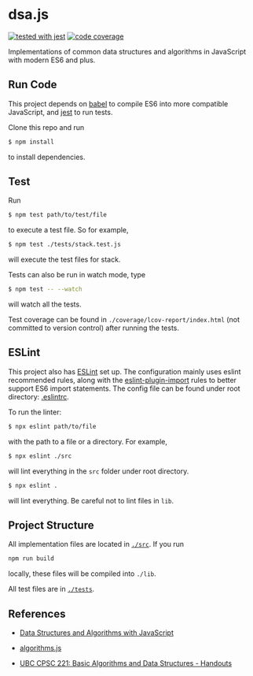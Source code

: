 # dsa.js

[![tested with jest](https://img.shields.io/badge/tested_with-jest-99424f.svg)](https://github.com/facebook/jest)
[![code coverage](https://codecov.io/gh/42mandychen/dsa.js/master.svg)](https://codecov.io/gh/42mandychen/dsa.js)

Implementations of common data structures and algorithms in JavaScript with modern ES6 and plus.

## Run Code

This project depends on [babel](https://babeljs.io/) to compile ES6 into more compatible JavaScript, and [jest](https://facebook.github.io/jest/) to run tests.

Clone this repo and run

```bash
$ npm install
```

to install dependencies.

## Test

Run

```bash
$ npm test path/to/test/file
```

to execute a test file. So for example,

```bash
$ npm test ./tests/stack.test.js
```

will execute the test files for stack.

Tests can also be run in watch mode, type

```bash
$ npm test -- --watch
```

will watch all the tests.

Test coverage can be found in `./coverage/lcov-report/index.html` (not committed to version control) after running the tests.

## ESLint

This project also has [ESLint](http://eslint.org/) set up. The configuration mainly uses eslint recommended rules, along with the [eslint-plugin-import](https://www.npmjs.com/package/eslint-plugin-import) rules to better support ES6 import statements. The config file can be found under root directory: [.eslintrc](./.eslintrc).

To run the linter:

```bash
$ npx eslint path/to/file
```

with the path to a file or a directory. For example,

```bash
$ npx eslint ./src
```

will lint everything in the `src` folder under root directory.

```bash
$ npx eslint .
```

will lint everything. Be careful not to lint files in `lib`.

## Project Structure

All implementation files are located in [`./src`](./src). If you run

```bash
npm run build
```

locally, these files will be compiled into `./lib`.

All test files are in [`./tests`](./tests).

## References

- [Data Structures and Algorithms with JavaScript](http://shop.oreilly.com/product/0636920029557.do)

- [algorithms.js](https://github.com/felipernb/algorithms.js)

- [UBC CPSC 221: Basic Algorithms and Data Structures - Handouts](https://www.ugrad.cs.ubc.ca/~cs221/2015W1/handouts.shtml)
